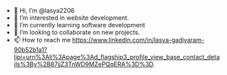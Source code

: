 - 👋 Hi, I’m @lasya2206
- 👀 I’m interested in website development.
- 🌱 I’m currently learning software development
- 💞️ I’m looking to collaborate on new projects.
- 📫 How to reach me https://www.linkedin.com/in/lasya-gadiyaram-90b52b1a1?lipi=urn%3Ali%3Apage%3Ad_flagship3_profile_view_base_contact_details%3By%2B87jjZ3TnWD9MZePQqERA%3D%3D.

<!---
lasya2206/lasya2206 is a ✨ special ✨ repository because its `README.md` (this file) appears on your GitHub profile.
You can click the Preview link to take a look at your changes.
--->
